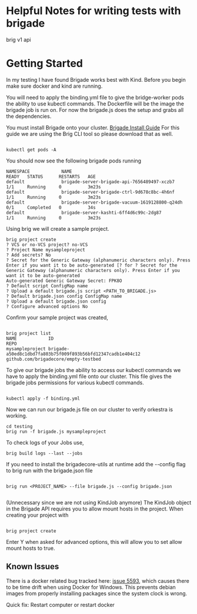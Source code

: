# Helpful Notes for writing tests with brigade
brig v1 api


# Getting Started

In my testing I have found Brigade works best with Kind. Before you begin make sure docker and kind are running. 

You will need to apply the binding.yml file to give the bridge-worker pods the ability to use kubectl commands. The Dockerfile will be the image the brigade job is run on. For now the brigade.js does the setup and grabs all the dependencies.

You must install Brigade onto your cluster. [Brigade Install Guide](https://docs.brigade.sh/intro/install/)
For this guide we are using the Brig CLI tool so please download that as well. 

```

kubectl get pods -A

```

You should now see the following brigade pods running

```
NAMESPACE            NAME                                             READY   STATUS      RESTARTS   AGE
default              brigade-server-brigade-api-7656489497-xczb7      1/1     Running     0          3m23s
default              brigade-server-brigade-ctrl-9d678c8bc-4h6nf      1/1     Running     0          3m23s
default              brigade-server-brigade-vacuum-1619128800-q24dh   0/1     Completed   0          34s
default              brigade-server-kashti-6ff4d6c99c-2dg87           1/1     Running     0          3m23s

```

Using brig we will create a sample project.

```
brig project create
? VCS or no-VCS project? no-VCS
? Project Name mysampleproject
? Add secrets? No
? Secret for the Generic Gateway (alphanumeric characters only). Press Enter if you want it to be auto-generated [? for ? Secret for the Generic Gateway (alphanumeric characters only). Press Enter if you want it to be auto-generated
Auto-generated Generic Gateway Secret: FPK8O
? Default script ConfigMap name
? Upload a default brigade.js script <PATH_TO_BRIGADE.js>
? Default brigade.json config ConfigMap name
? Upload a default brigade.json config
? Configure advanced options No

```

Confirm your sample project was created,

```

brig project list 
NAME            ID                                                              REPO
mysampleproject brigade-a50ed8c1dbd7fa803b75f009f893b56bfd12347cadb1e404c12  github.com/brigadecore/empty-testbed

```
To give our brigade jobs the ability to access our kubectl commands we have to apply the binding.yml file onto our cluster. This file gives the brigade jobs permissions for various kubectl commands.

```

kubectl apply -f binding.yml

```
Now we can run our brigade.js file on our cluster to verify orkestra is working.

```
cd testing
brig run -f brigade.js mysampleproject
```

To check logs of your Jobs use,

```
brig build logs --last --jobs

```

If you need to install the brigadecore-utils at runtime add the --config flag to brig run with the brigade.json file

```

brig run <PROJECT_NAME> --file brigade.js --config brigade.json
 
```

(Unnecessary since we are not using KindJob anymore) The KindJob object in the Brigade API requires you to allow mount hosts in the project. When creating your project with 

```

brig project create

```

Enter Y when asked for advanced options, this will allow you to set allow mount hosts to true.


## Known Issues

There is a docker related bug tracked here: [issue 5593](https://github.com/docker/for-win/issues/5593), which causes there to be time drift when using Docker for Windows. This prevents debian images from properly installing packages since the system clock is wrong. 

Quick fix: Restart computer or restart docker

